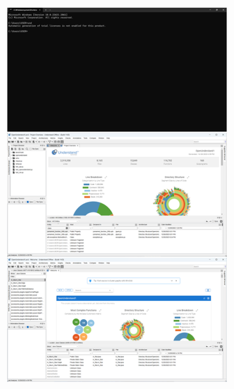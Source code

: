 ![Screenshot (61).png](Screenshot%20%2861%29.png)
![Screenshot (63).png](Screenshot%20%2863%29.png)
![Screenshot (64).png](Screenshot%20%2864%29.png)